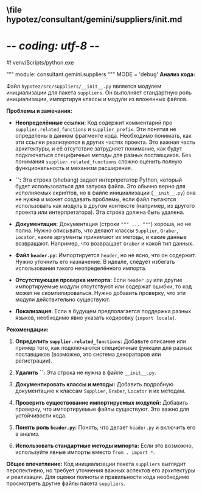 ## \file hypotez/consultant/gemini/suppliers/__init__.md
# -*- coding: utf-8 -*-
#! venv/Scripts/python.exe

""" module: consultant.gemini.suppliers """
MODE = 'debug'
**Анализ кода:**

Файл `hypotez/src/suppliers/__init__.py` является модулем инициализации для пакета `suppliers`.  Он выполняет стандартную роль инициализации, импортируя классы и модули из вложенных файлов.

**Проблемы и замечания:**

* **Неопределённые ссылки:** Код содержит комментарий про `supplier.related_functions` и `supplier_prefix`.  Эти понятия не определены в данном фрагменте кода.  Необходимо понимать, как эти ссылки реализуются в других частях проекта.  Это важная часть архитектуры, и её отсутствие затрудняет понимание, как будут подключаться специфичные методы для разных поставщиков.  Без понимания `supplier.related_functions` сложно оценить полную функциональность и механизм расширения.

* **``:** Эта строка (shebang) задает интерпретатор Python, который будет использоваться для запуска файла.  Это обычно верно для исполняемых скриптов, но в файле инициализации (`__init__.py`) она не нужна и может создавать проблемы, если файл пытаются использовать как модуль в другом контексте (например, из другого проекта или интерпретатора).  Эта строка должна быть удалена.

* **Документация:** Документация (строки `""" ... """`) хороша, но не полна.  Нужно описывать, что делают классы `Supplier`, `Graber`, `Locator`, какие аргументы принимают их методы, и какие данные возвращают.  Например, что возвращает `Graber` и какой тип данных.

* **Файл `header.py`:** Импортируется `header`, но не ясно, что он содержит. Нужно уточнить его назначение.  В идеале, следует избегать использования такого неопределённого импорта.

* **Отсутствующая проверка импорта:** Если `header.py` или другие импортируемые модули отсутствуют или содержат ошибки, то код может не скомпилироваться.  Нужно добавить проверку, что эти модули действительно существуют.

* **Локализация:** Если в будущем предполагается поддержка разных языков, необходимо явно указать кодировку (`import locale`).

**Рекомендации:**

1. **Определить `supplier.related_functions`:** Добавьте описание или пример того, как подключаются специфичные функции для разных поставщиков (возможно, это система декораторов или регистрации).

2. **Удалить ``:** Эта строка не нужна в файле `__init__.py`.

3. **Документировать классы и методы:** Добавить подробную документацию к классам `Supplier`, `Graber`, `Locator` и их методам.

4. **Проверить существование импортируемых модулей:** Добавить проверку, что импортируемые файлы существуют. Это важно для устойчивости кода.

5. **Понять роль `header.py`:** Понять, что делает `header.py` и включить его в анализ.

6. **Использовать стандартные методы импорта:** Если это возможно, используйте явные импорты вместо `from . import *`.


**Общее впечатление:** Код инициализации пакета `suppliers` выглядит перспективно, но требует уточнения важных аспектов его архитектуры и реализации.  Для оценки полноты и правильности кода необходимо просмотреть другие файлы пакета `suppliers`.
